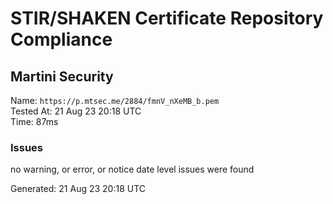 # STIR/SHAKEN Certificate Repository Compliance

## Martini Security

Name: `https://p.mtsec.me/2884/fmnV_nXeMB_b.pem`\
Tested At: 21 Aug 23 20:18 UTC\
Time: 87ms

### Issues

no warning, or error, or notice date level issues were found

Generated: 21 Aug 23 20:18 UTC